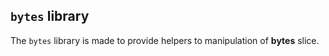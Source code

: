## `bytes` library

The `bytes` library is made to provide helpers to manipulation of **bytes** slice.
